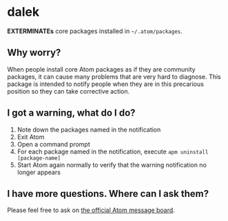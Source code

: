 # dalek

**EXTERMINATEs** core packages installed in `~/.atom/packages`.

## Why worry?

When people install core Atom packages as if they are community packages, it can cause many problems that are very hard to diagnose. This package is intended to notify people when they are in this precarious position so they can take corrective action.

## I got a warning, what do I do?

1. Note down the packages named in the notification
2. Exit Atom
3. Open a command prompt
4. For each package named in the notification, execute `apm uninstall [package-name]`
5. Start Atom again normally to verify that the warning notification no longer appears

## I have more questions. Where can I ask them?

Please feel free to ask on [the official Atom message board](https://discuss.atom.io/c/support).

